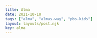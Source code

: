```yaml
---
title: Alma
date: 2021-10-10
tags: ["alma", "almas-way", "pbs-kids"]
layout: layouts/post.njk
key: alma
---
```

